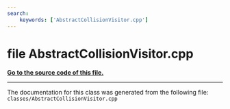 ```yaml
---
search:
    keywords: ['AbstractCollisionVisitor.cpp']
---
```


# file AbstractCollisionVisitor.cpp

**[Go to the source code of this file.](_abstract_collision_visitor_8cpp_source.md)**


----------------------------------------
The documentation for this class was generated from the following file: `classes/AbstractCollisionVisitor.cpp`

